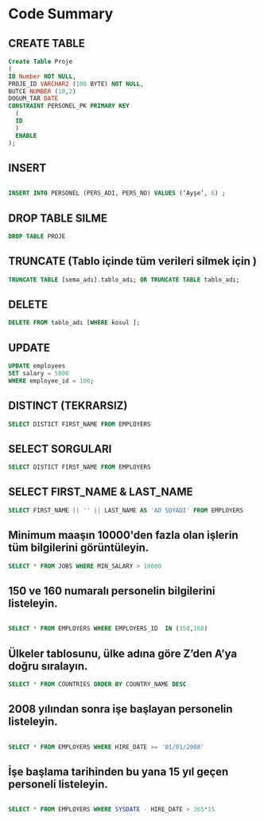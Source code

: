 # Code Summary


## CREATE TABLE

```SQL
Create Table Proje
(
ID Number NOT NULL,
PROJE_ID VARCHAR2 (100 BYTE) NOT NULL,
BUTCE NUMBER (10,2)
DOGUM_TAR DATE
CONSTRAINT PERSONEL_PK PRIMARY KEY
  (
  ID 
  )  
  ENABLE
);
```

## INSERT

```SQL

INSERT INTO PERSONEL (PERS_ADI, PERS_NO) VALUES (‘Ayşe’, 6) ;

```

## DROP TABLE SILME

```SQL
DROP TABLE PROJE

```

## TRUNCATE (Tablo içinde  tüm verileri silmek için )

```SQL
TRUNCATE TABLE [sema_adı].tablo_adı; OR TRUNCATE TABLE tablo_adı;
```

## DELETE

```SQL
DELETE FROM tablo_adı [WHERE kosul ];
```

## UPDATE

```SQL
UPDATE employees
SET salary = 5000
WHERE employee_id = 100;
```

## DISTINCT (TEKRARSIZ)

```SQL
SELECT DISTICT FIRST_NAME FROM EMPLOYERS
```
 ## SELECT SORGULARI
 ```SQL
SELECT DISTICT FIRST_NAME FROM EMPLOYERS
```

## SELECT FIRST_NAME & LAST_NAME
 ```SQL
SELECT FIRST_NAME || '' || LAST_NAME AS 'AD SOYADI' FROM EMPLOYERS
```
 
## Minimum maaşın 10000'den fazla olan işlerin tüm bilgilerini görüntüleyin.

```SQL
SELECT * FROM JOBS WHERE MIN_SALARY > 10000 
```

## 150 ve 160 numaralı personelin bilgilerini listeleyin.

```SQL

SELECT * FROM EMPLOYERS WHERE EMPLOYERS_ID  IN (150,160)

```

## Ülkeler tablosunu, ülke adına göre Z’den A’ya doğru sıralayın.

```SQL 
SELECT * FROM COUNTRIES ORDER BY COUNTRY_NAME DESC
```

## 2008 yılından sonra işe başlayan personelin listeleyin.

```SQL

SELECT * FROM EMPLOYERS WHERE HIRE_DATE >= '01/01/2008'

```
## İşe başlama tarihinden bu yana 15 yıl geçen personeli listeleyin.

```SQL

SELECT * FROM EMPLOYERS WHERE SYSDATE - HIRE_DATE > 365*15 

```
